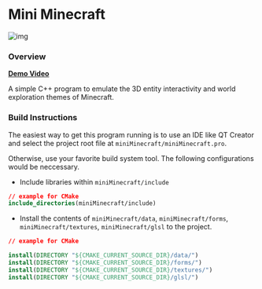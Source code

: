 # Mini Minecraft

![img](thumbnail.png)

### Overview

**[Demo Video](https://youtu.be/KJk70-qdE_o)**

A simple C++ program to emulate the 3D entity interactivity and world exploration themes of Minecraft.

### Build Instructions

The easiest way to get this program running is to use an IDE like QT Creator and select the project root file at `miniMinecraft/miniMinecraft.pro`.

Otherwise, use your favorite build system tool. The following configurations would be neccessary.

- Include libraries within `miniMinecraft/include`

```cmake
// example for CMake
include_directories(miniMinecraft/include)
``` 

- Install the contents of `miniMinecraft/data`, `miniMinecraft/forms`, `miniMinecraft/textures`, `miniMinecraft/glsl` to the project.

```cmake
// example for CMake

install(DIRECTORY "${CMAKE_CURRENT_SOURCE_DIR}/data/")
install(DIRECTORY "${CMAKE_CURRENT_SOURCE_DIR}/forms/")
install(DIRECTORY "${CMAKE_CURRENT_SOURCE_DIR}/textures/")
install(DIRECTORY "${CMAKE_CURRENT_SOURCE_DIR}/glsl/")
```